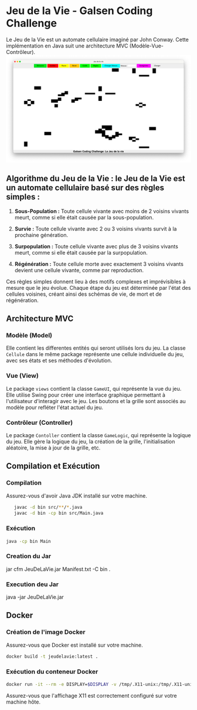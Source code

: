 # Jeu de la Vie - Galsen Coding Challenge

Le Jeu de la Vie est un automate cellulaire imaginé par John Conway. Cette implémentation en Java suit une architecture MVC (Modèle-Vue-Contrôleur).
![Game of Life](JeuDeLaVie.png)

## Algorithme du Jeu de la Vie : le Jeu de la Vie est un automate cellulaire basé sur des règles simples :

1. **Sous-Population :** Toute cellule vivante avec moins de 2 voisins vivants meurt, comme si elle était causée par la sous-population.

2. **Survie :** Toute cellule vivante avec 2 ou 3 voisins vivants survit à la prochaine génération.

3. **Surpopulation :** Toute cellule vivante avec plus de 3 voisins vivants meurt, comme si elle était causée par la surpopulation.

4. **Régénération :** Toute cellule morte avec exactement 3 voisins vivants devient une cellule vivante, comme par reproduction.

Ces règles simples donnent lieu à des motifs complexes et imprévisibles à mesure que le jeu évolue. Chaque étape du jeu est déterminée par l'état des cellules voisines, créant ainsi des schémas de vie, de mort et de régénération.

## Architecture MVC

### Modèle (Model)
Elle contient les differentes entités qui seront utilisés lors du jeu. La classe `Cellule` dans le même package représente une cellule individuelle du jeu, avec ses états et ses méthodes d'évolution.

### Vue (View)

Le package `views` contient la classe `GameUI`, qui représente la vue du jeu. Elle utilise Swing pour créer une interface graphique permettant à l'utilisateur d'interagir avec le jeu. Les boutons et la grille sont associés au modèle pour refléter l'état actuel du jeu.

### Contrôleur (Controller)

Le package `Contoller` contient la classe `GameLogic`, qui représente la logique du jeu. Elle gère la logique du jeu, la création de la grille, l'initialisation aléatoire, la mise à jour de la grille, etc.

## Compilation et Exécution

### Compilation

Assurez-vous d'avoir Java JDK installé sur votre machine.

```bash
   javac -d bin src/**/*.java
   javac -d bin -cp bin src/Main.java
```

### Exécution

```bash
java -cp bin Main
```
### Creation du Jar 
jar cfm JeuDeLaVie.jar Manifest.txt -C bin .

### Execution deu Jar
java -jar JeuDeLaVie.jar

## Docker

### Création de l'image Docker

Assurez-vous que Docker est installé sur votre machine.

```bash
docker build -t jeudelavie:latest .
```

### Exécution du conteneur Docker

```bash
docker run -it --rm -e DISPLAY=$DISPLAY -v /tmp/.X11-unix:/tmp/.X11-unix jeudelavie:latest
```

Assurez-vous que l'affichage X11 est correctement configuré sur votre machine hôte.


